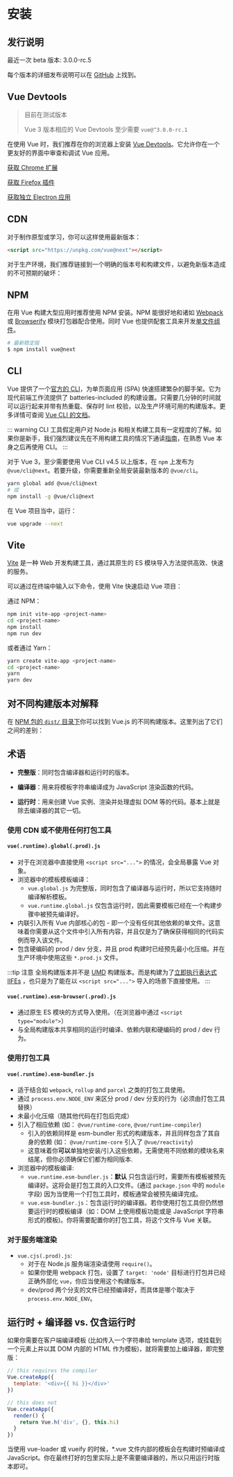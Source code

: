 # 安装

## 发行说明

最近一次 beta 版本: 3.0.0-rc.5

每个版本的详细发布说明可以在 [GitHub](https://github.com/vuejs/vue-next/releases) 上找到。

## Vue Devtools

> 目前在测试版本
>
> Vue 3 版本相应的 Vue Devtools 至少需要 `vue@^3.0.0-rc.1`

在使用 Vue 时，我们推荐在你的浏览器上安装 [Vue Devtools](https://github.com/vuejs/vue-devtools#vue-devtools)。它允许你在一个更友好的界面中审查和调试 Vue 应用。

[获取 Chrome 扩展](https://chrome.google.com/webstore/detail/vuejs-devtools/ljjemllljcmogpfapbkkighbhhppjdbg)

[获取 Firefox 插件](https://addons.mozilla.org/en-US/firefox/addon/vue-js-devtools/)

[获取独立 Electron 应用](https://github.com/vuejs/vue-devtools/blob/dev/packages/shell-electron/README.md)

## CDN

对于制作原型或学习，你可以这样使用最新版本：

```html
<script src="https://unpkg.com/vue@next"></script>
```

对于生产环境，我们推荐链接到一个明确的版本号和构建文件，以避免新版本造成的不可预期的破坏：

## NPM

在用 Vue 构建大型应用时推荐使用 NPM 安装。NPM 能很好地和诸如 [Webpack](https://webpack.js.org/) 或 [Browserify](http://browserify.org/) 模块打包器配合使用。同时 Vue 也提供配套工具来开发[单文件组件](../guide/single-file-component.html)。

```bash
# 最新稳定版
$ npm install vue@next
```

## CLI

Vue 提供了一个[官方的 CLI](https://github.com/vuejs/vue-cli)，为单页面应用 (SPA) 快速搭建繁杂的脚手架。它为现代前端工作流提供了 batteries-included 的构建设置。只需要几分钟的时间就可以运行起来并带有热重载、保存时 lint 校验，以及生产环境可用的构建版本。更多详情可查阅 [Vue CLI 的文档](https://cli.vuejs.org)。

::: warning
CLI 工具假定用户对 Node.js 和相关构建工具有一定程度的了解。如果你是新手，我们强烈建议先在不用构建工具的情况下通读<a href="./">指南</a>，在熟悉 Vue 本身之后再使用 CLI。
:::

对于 Vue 3，至少需要使用 Vue CLI v4.5 以上版本，在 `npm` 上发布为 `@vue/cli@next`。若要升级，你需要重新全局安装最新版本的 `@vue/cli`。

```bash
yarn global add @vue/cli@next
# 或
npm install -g @vue/cli@next
```

在 Vue 项目当中，运行：

```bash
vue upgrade --next
```

## Vite

[Vite](https://github.com/vitejs/vite) 是一种 Web 开发构建工具，通过其原生的 ES 模块导入方法提供高效、快速的服务。

可以通过在终端中输入以下命令，使用 Vite 快速启动 Vue 项目：

通过 NPM：

```bash
npm init vite-app <project-name>
cd <project-name>
npm install
npm run dev
```

或者通过 Yarn：

```bash
yarn create vite-app <project-name>
cd <project-name>
yarn
yarn dev
```

## 对不同构建版本对解释

在 [NPM 包的 `dist/` 目录下](https://cdn.jsdelivr.net/npm/vue@3.0.0-rc.1/dist/)你可以找到 Vue.js 的不同构建版本。这里列出了它们之间的差别：

## 术语

- **完整版**：同时包含编译器和运行时的版本。

- **编译器**：用来将模板字符串编译成为 JavaScript 渲染函数的代码。

- **运行时**：用来创建 Vue 实例、渲染并处理虚拟 DOM 等的代码。基本上就是除去编译器的其它一切。

### 使用 CDN 或不使用任何打包工具

#### `vue(.runtime).global(.prod).js`

- 对于在浏览器中直接使用 `<script src="...">` 的情况，会全局暴露 Vue 对象。
- 浏览器中的模板模板编译：
  - `vue.global.js` 为完整版，同时包含了编译器与运行时，所以它支持随时编译解析模板。
  - `vue.runtime.global.js` 仅包含运行时，因此需要模板已经在一个构建步骤中被预先编译好。
- 内联引入所有 Vue 内部核心的包 - 即一个没有任何其他依赖的单文件。这意味着你需要从这个文件中引入所有内容，并且仅是为了确保获得相同的代码实例而导入该文件。
- 包含硬编码的 prod / dev 分支，并且 prod 构建时已经预先最小化压缩。并在生产环境中使用这些 `*.prod.js` 文件。

:::tip 注意
全局构建版本并不是 [UMD](https://github.com/umdjs/umd) 构建版本。而是构建为了[立即执行表达式 IIFEs](https://developer.mozilla.org/en-US/docs/Glossary/IIFE) ，也只是为了能在以 `<script src="...">` 导入的场景下直接使用。
:::

#### `vue(.runtime).esm-browser(.prod).js`

- 通过原生 ES 模块的方式导入使用。（在浏览器中通过 `<script type="module">`）
- 与全局构建版本共享相同的运行时编译、依赖内联和硬编码的 prod / dev 行为。

### 使用打包工具

#### `vue(.runtime).esm-bundler.js`

- 适于结合如 `webpack`, `rollup` and `parcel` 之类的打包工具使用。
- 通过 `process.env.NODE_ENV` 来区分 prod / dev 分支的行为（必须由打包工具替换）
- 未最小化压缩（随其他代码在打包后完成）
- 引入了相应依赖 (如： `@vue/runtime-core`, `@vue/runtime-compiler`)
  - 引入的依赖同样是 esm-bundler 形式的构建版本，并且同样包含了其自身的依赖 (如： `@vue/runtime-core` 引入了 `@vue/reactivity`)
  - 这意味着你**可以**单独地安装/引入这些依赖，无需使用不同依赖的模块名来结尾，但你必须确保它们都为相同版本.
- 浏览器中的模板编译:
  - `vue.runtime.esm-bundler.js`：**默认** 只包含运行时，需要所有模板被预先编译好。这将会是打包工具的入口文件。(通过 `package.json` 中的 `module` 字段) 因为当使用一个打包工具时，模板通常会被预先编译完成。
  - `vue.esm-bundler.js`：包含运行时的编译器。若你使用打包工具但仍然想要运行时的模板编译（如：DOM 上使用模板功能或是 JavaScript 字符串形式的模板)。你将需要配置你的打包工具，将这个文件与 Vue 关联。

### 对于服务端渲染

- `vue.cjs(.prod).js`:
  - 对于在 Node.js 服务端渲染请使用 `require()`。
  - 如果你使用 webpack 打包，设置了 `target: 'node'` 目标进行打包并已经正确外部化 `vue`，你应当使用这个构建版本。
  - dev/prod 两个分支的文件已经预编译好，而具体是哪个取决于 `process.env.NODE_ENV`。

## 运行时 + 编译器 vs. 仅含运行时

如果你需要在客户端编译模板 (比如传入一个字符串给 template 选项，或挂载到一个元素上并以其 DOM 内部的 HTML 作为模板)，就将需要加上编译器，即完整版：

```js
// this requires the compiler
Vue.createApp({
  template: '<div>{{ hi }}</div>'
})

// this does not
Vue.createApp({
  render() {
    return Vue.h('div', {}, this.hi)
  }
})
```

当使用 vue-loader 或 vueify 的时候，\*.vue 文件内部的模板会在构建时预编译成 JavaScript。你在最终打好的包里实际上是不需要编译器的，所以只用运行时版本即可。
